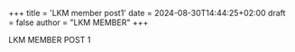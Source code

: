 +++
title = 'LKM member post1'
date = 2024-08-30T14:44:25+02:00
draft = false
author = "LKM MEMBER"
+++

LKM MEMBER POST 1
